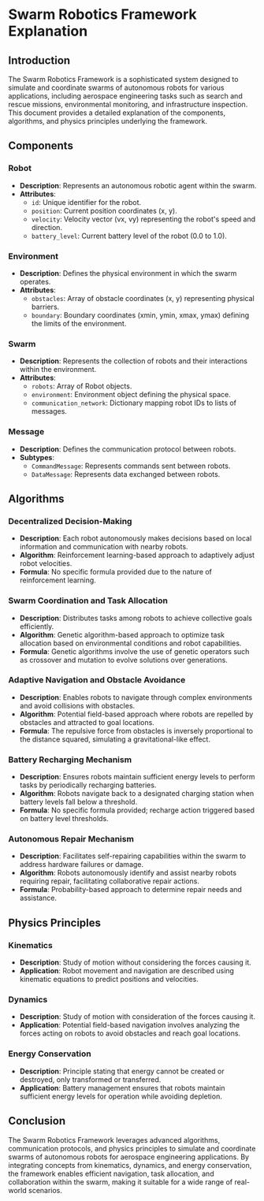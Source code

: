 # Swarm Robotics Framework Explanation

## Introduction

The Swarm Robotics Framework is a sophisticated system designed to simulate and coordinate swarms of autonomous robots for various applications, including aerospace engineering tasks such as search and rescue missions, environmental monitoring, and infrastructure inspection. This document provides a detailed explanation of the components, algorithms, and physics principles underlying the framework.

## Components

### Robot
- **Description**: Represents an autonomous robotic agent within the swarm.
- **Attributes**:
  - `id`: Unique identifier for the robot.
  - `position`: Current position coordinates (x, y).
  - `velocity`: Velocity vector (vx, vy) representing the robot's speed and direction.
  - `battery_level`: Current battery level of the robot (0.0 to 1.0).

### Environment
- **Description**: Defines the physical environment in which the swarm operates.
- **Attributes**:
  - `obstacles`: Array of obstacle coordinates (x, y) representing physical barriers.
  - `boundary`: Boundary coordinates (xmin, ymin, xmax, ymax) defining the limits of the environment.

### Swarm
- **Description**: Represents the collection of robots and their interactions within the environment.
- **Attributes**:
  - `robots`: Array of Robot objects.
  - `environment`: Environment object defining the physical space.
  - `communication_network`: Dictionary mapping robot IDs to lists of messages.

### Message
- **Description**: Defines the communication protocol between robots.
- **Subtypes**:
  - `CommandMessage`: Represents commands sent between robots.
  - `DataMessage`: Represents data exchanged between robots.

## Algorithms

### Decentralized Decision-Making
- **Description**: Each robot autonomously makes decisions based on local information and communication with nearby robots.
- **Algorithm**: Reinforcement learning-based approach to adaptively adjust robot velocities.
- **Formula**: No specific formula provided due to the nature of reinforcement learning.

### Swarm Coordination and Task Allocation
- **Description**: Distributes tasks among robots to achieve collective goals efficiently.
- **Algorithm**: Genetic algorithm-based approach to optimize task allocation based on environmental conditions and robot capabilities.
- **Formula**: Genetic algorithms involve the use of genetic operators such as crossover and mutation to evolve solutions over generations.

### Adaptive Navigation and Obstacle Avoidance
- **Description**: Enables robots to navigate through complex environments and avoid collisions with obstacles.
- **Algorithm**: Potential field-based approach where robots are repelled by obstacles and attracted to goal locations.
- **Formula**: The repulsive force from obstacles is inversely proportional to the distance squared, simulating a gravitational-like effect.

### Battery Recharging Mechanism
- **Description**: Ensures robots maintain sufficient energy levels to perform tasks by periodically recharging batteries.
- **Algorithm**: Robots navigate back to a designated charging station when battery levels fall below a threshold.
- **Formula**: No specific formula provided; recharge action triggered based on battery level thresholds.

### Autonomous Repair Mechanism
- **Description**: Facilitates self-repairing capabilities within the swarm to address hardware failures or damage.
- **Algorithm**: Robots autonomously identify and assist nearby robots requiring repair, facilitating collaborative repair actions.
- **Formula**: Probability-based approach to determine repair needs and assistance.

## Physics Principles

### Kinematics
- **Description**: Study of motion without considering the forces causing it.
- **Application**: Robot movement and navigation are described using kinematic equations to predict positions and velocities.

### Dynamics
- **Description**: Study of motion with consideration of the forces causing it.
- **Application**: Potential field-based navigation involves analyzing the forces acting on robots to avoid obstacles and reach goal locations.

### Energy Conservation
- **Description**: Principle stating that energy cannot be created or destroyed, only transformed or transferred.
- **Application**: Battery management ensures that robots maintain sufficient energy levels for operation while avoiding depletion.

## Conclusion

The Swarm Robotics Framework leverages advanced algorithms, communication protocols, and physics principles to simulate and coordinate swarms of autonomous robots for aerospace engineering applications. By integrating concepts from kinematics, dynamics, and energy conservation, the framework enables efficient navigation, task allocation, and collaboration within the swarm, making it suitable for a wide range of real-world scenarios.
